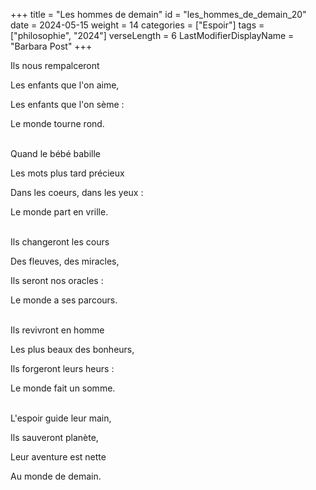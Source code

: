 +++
title = "Les hommes de demain"
id = "les_hommes_de_demain_20"
date = 2024-05-15
weight = 14
categories = ["Espoir"]
tags = ["philosophie", "2024"]
verseLength = 6
LastModifierDisplayName = "Barbara Post"
+++

Ils nous rempalceront

Les enfants que l'on aime,

Les enfants que l'on sème :

Le monde tourne rond.

 \
Quand le bébé babille

Les mots plus tard précieux

Dans les coeurs, dans les yeux :

Le monde part en vrille.

 \
Ils changeront les cours

Des fleuves, des miracles,

Ils seront nos oracles :

Le monde a ses parcours.

 \
Ils revivront en homme

Les plus beaux des bonheurs,

Ils forgeront leurs heurs :

Le monde fait un somme.

 \
L'espoir guide leur main,

Ils sauveront planète,

Leur aventure est nette

Au monde de demain.
